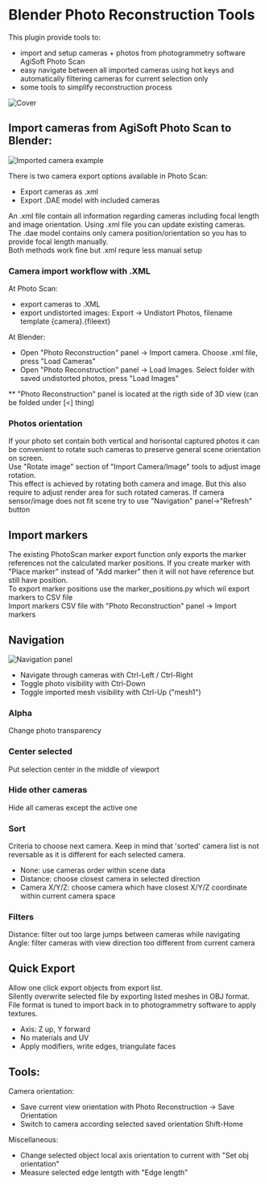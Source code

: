# Blender Photo Reconstruction Tools

This plugin provide tools to:

- import and setup cameras + photos from photogrammetry software AgiSoft Photo Scan
- easy navigate between all imported cameras using hot keys and automatically filtering cameras for current selection only
- some tools to simplify reconstruction process


![Cover](https://raw.githubusercontent.com/nightgryphon/Blender_Photo_Reconstruction_Tools/master/doc/Cover.png)

## Import cameras from AgiSoft Photo Scan to Blender:

![Imported camera example](https://raw.githubusercontent.com/nightgryphon/Blender_Photo_Reconstruction_Tools/master/doc/Screen1024.png)

There is two camera export options available in Photo Scan:

- Export cameras as .xml
- Export .DAE model with included cameras

An .xml file contain all information regarding cameras including focal length and image orientation. Using .xml file you can update existing cameras.  
The .dae model contains only camera position/orientation so you has to provide focal length manually.  
Both methods work fine but .xml requre less manual setup  

### Camera import workflow with .XML
At Photo Scan:

- export cameras to .XML
- export undistorted images: Export -> Undistort Photos, filename template {camera}.{fileext}

At Blender: 

- Open "Photo Reconstruction" panel -> Import camera. Choose .xml file, press "Load Cameras"
- Open "Photo Reconstruction" panel -> Load Images. Select folder with saved undistorted photos, press "Load Images"


** "Photo Reconstruction" panel is located at the rigth side of 3D view (can be folded under [<] thing)  

### Photos orientation
If your photo set contain both vertical and horisontal captured photos it can be convenient to rotate such cameras to preserve general scene orientation on screen.  
Use "Rotate image" section of "Import Camera/Image" tools to adjust image rotation.  
This effect is achieved by rotating both camera and image. But this also require to adjust render area for such rotated cameras. If camera sensor/image does not fit scene try to use "Navigation" panel->"Refresh" button 


## Import markers
The existing PhotoScan marker export function only exports the marker references not the calculated marker positions. If you create marker with "Place marker" instead of "Add marker" then it will not have reference but still have position.  
To export marker positions use the marker_positions.py which wil export markers to CSV file  
Import markers CSV file with "Photo Reconstruction" panel -> Import markers  


## Navigation
![Navigation panel](https://raw.githubusercontent.com/nightgryphon/Blender_Photo_Reconstruction_Tools/master/doc/NavPanel.png)

- Navigate through cameras with Ctrl-Left / Ctrl-Right
- Toggle photo visibility with Ctrl-Down
- Toggle imported mesh visibility with Ctrl-Up ("mesh1")

### Alpha
Change photo transparency

### Center selected
Put selection center in the middle of viewport

### Hide other cameras
Hide all cameras except the active one

### Sort
Criteria to choose next camera. Keep in mind that 'sorted' camera list is not reversable as it is different for each selected camera.

- None: use cameras order within scene data
- Distance: choose closest camera in selected direction
- Camera X/Y/Z: choose camera which have closest X/Y/Z coordinate within current camera space

### Filters
Distance: filter out too large jumps between cameras while navigating  
Angle: filter cameras with view direction too different from current camera  


## Quick Export
Allow one click export objects from export list.  
Silently overwrite selected file by exporting listed meshes in OBJ format. File format is tuned to import back in to photogrammetry software to apply textures.

- Axis: Z up, Y forward
- No materials and UV
- Apply modifiers, write edges, triangulate faces

## Tools:
Camera orientation:

- Save current view orientation with Photo Reconstruction -> Save Orientation
- Switch to camera according selected saved orientation Shift-Home


Miscellaneous:

- Change selected object local axis orientation to current with "Set obj orientation"
- Measure selected edge lentgth with "Edge length"

